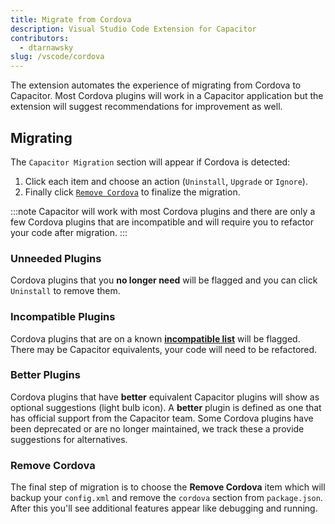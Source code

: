 ```yaml
---
title: Migrate from Cordova
description: Visual Studio Code Extension for Capacitor
contributors:
  - dtarnawsky
slug: /vscode/cordova
---
```


The extension automates the experience of migrating from Cordova to Capacitor. Most Cordova plugins will work in a Capacitor application but the extension will suggest recommendations for improvement as well.

## Migrating

The `Capacitor Migration` section will appear if Cordova is detected:
1. Click each item and choose an action (`Uninstall`, `Upgrade` or `Ignore`).
2. Finally click [`Remove Cordova`](#remove-cordova) to finalize the migration.

:::note
Capacitor will work with most Cordova plugins and there are only a few Cordova plugins that are incompatible and will require you to refactor your code after migration.
:::

### Unneeded Plugins
Cordova plugins that you **no longer need** will be flagged and you can click `Uninstall` to remove them.

### Incompatible Plugins
Cordova plugins that are on a known **[incompatible list](https://capacitorjs.com/docs/plugins/cordova#known-incompatible-plugins)** will be flagged. There may be Capacitor equivalents, your code will need to be refactored.

### Better Plugins
Cordova plugins that have **better** equivalent Capacitor plugins will show as optional suggestions (light bulb icon). A **better** plugin is defined as one that has official support from the Capacitor team. Some Cordova plugins have been deprecated or are no longer maintained, we track these a provide suggestions for alternatives.

### Remove Cordova

The final step of migration is to choose the **Remove Cordova** item which will backup your `config.xml` and remove the `cordova` section from `package.json`. After this you'll see additional features appear like debugging and running.

